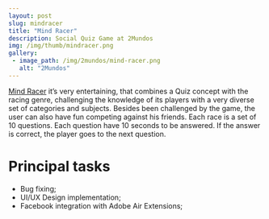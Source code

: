 ```yaml
---
layout: post
slug: mindracer
title: "Mind Racer"
description: Social Quiz Game at 2Mundos
img: /img/thumb/mindracer.png
gallery:
 - image_path: /img/2mundos/mind-racer.png
   alt: "2Mundos"
---
```



[Mind Racer](https://2mundos.net/mind-racer.php?lang=en) it’s very entertaining, that combines a Quiz concept with the racing genre, challenging the knowledge of its players with a very diverse set of categories and subjects. Besides been challenged by the game, the user can also have fun competing against his friends. Each race is a set of 10 questions. Each question have 10 seconds to be answered. If the answer is correct, the player goes to the next question.

# Principal tasks
- Bug fixing;
- UI/UX Design implementation;
- Facebook integration with Adobe Air Extensions;
